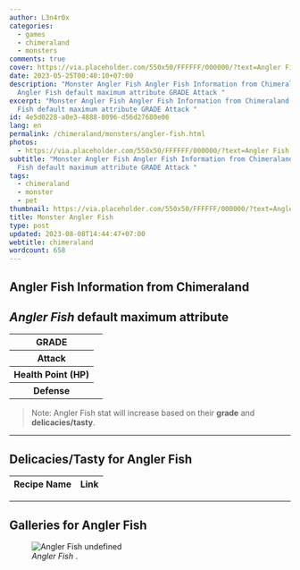 ```yaml
---
author: L3n4r0x
categories:
  - games
  - chimeraland
  - monsters
comments: true
cover: https://via.placeholder.com/550x50/FFFFFF/000000/?text=Angler Fish
date: 2023-05-25T00:40:10+07:00
description: "Monster Angler Fish Angler Fish Information from Chimeraland
  Angler Fish default maximum attribute GRADE Attack "
excerpt: "Monster Angler Fish Angler Fish Information from Chimeraland Angler
  Fish default maximum attribute GRADE Attack "
id: 4e5d0228-a0e3-4888-8096-d56d27680e06
lang: en
permalink: /chimeraland/monsters/angler-fish.html
photos:
  - https://via.placeholder.com/550x50/FFFFFF/000000/?text=Angler Fish
subtitle: "Monster Angler Fish Angler Fish Information from Chimeraland Angler
  Fish default maximum attribute GRADE Attack "
tags:
  - chimeraland
  - monster
  - pet
thumbnail: https://via.placeholder.com/550x50/FFFFFF/000000/?text=Angler Fish
title: Monster Angler Fish
type: post
updated: 2023-08-08T14:44:47+07:00
webtitle: chimeraland
wordcount: 658
---
```


<link
  rel="stylesheet"
  href="https://rawcdn.githack.com/dimaslanjaka/Web-Manajemen/870a349/css/bootstrap-5-3-0-alpha3-wrapper.css"
/>
<section id="bootstrap-wrapper">
  <div data-bs-theme="dark">
    <h2>Angler Fish Information from Chimeraland</h2>
    <h2 id="attribute"><i>Angler Fish</i> default maximum attribute</h2>
    <div class="row">
      <div class="col mb-2">
        <div class="card">
          <div class="card-body">
            <table>
              <tr>
                <th>GRADE</th>
                <td><br /></td>
              </tr>
              <tr>
                <th>Attack</th>
                <td></td>
              </tr>
              <tr>
                <th>Health Point (HP)</th>
                <td></td>
              </tr>
              <tr>
                <th>Defense</th>
                <td></td>
              </tr>
            </table>
          </div>
        </div>
      </div>
    </div>
    <blockquote class="bd-callout bd-callout-warning">
      Note: Angler Fish stat will increase based on their <b>grade</b> and
      <b>delicacies/tasty</b>.
    </blockquote>
    <hr />
    <h2 id="delicacies">Delicacies/Tasty for Angler Fish</h2>
    <div class="card">
      <div class="card-body">
        <div class="table-responsive">
          <table class="table table-striped">
            <thead>
              <tr>
                <th>Recipe Name</th>
                <th>Link</th>
              </tr>
            </thead>
            <tbody></tbody>
          </table>
        </div>
      </div>
    </div>
    <hr />
    <div id="gallery">
      <h2>Galleries for Angler Fish</h2>
      <div class="row">
        <div class="col-lg-6 col-12">
          <figure>
            <img
              src="https://www.webmanajemen.com/undefined"
              alt="Angler Fish undefined"
            />
            <figcaption style="word-wrap: break-word">
              <i>Angler Fish</i> .
            </figcaption>
          </figure>
        </div>
      </div>
    </div>
  </div>
</section>